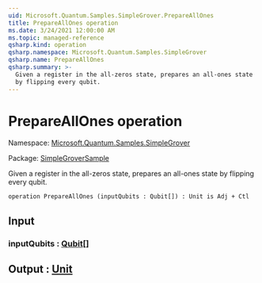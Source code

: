 ```yaml
---
uid: Microsoft.Quantum.Samples.SimpleGrover.PrepareAllOnes
title: PrepareAllOnes operation
ms.date: 3/24/2021 12:00:00 AM
ms.topic: managed-reference
qsharp.kind: operation
qsharp.namespace: Microsoft.Quantum.Samples.SimpleGrover
qsharp.name: PrepareAllOnes
qsharp.summary: >-
  Given a register in the all-zeros state, prepares an all-ones state
  by flipping every qubit.
---
```


# PrepareAllOnes operation

Namespace: [Microsoft.Quantum.Samples.SimpleGrover](xref:Microsoft.Quantum.Samples.SimpleGrover)

Package: [SimpleGroverSample](https://nuget.org/packages/SimpleGroverSample)


Given a register in the all-zeros state, prepares an all-ones stateby flipping every qubit.

```qsharp
operation PrepareAllOnes (inputQubits : Qubit[]) : Unit is Adj + Ctl
```


## Input

### inputQubits : [Qubit](xref:microsoft.quantum.lang-ref.qubit)[]





## Output : [Unit](xref:microsoft.quantum.lang-ref.unit)

